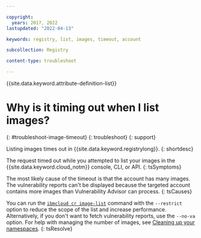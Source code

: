 ```yaml
---

copyright:
  years: 2017, 2022
lastupdated: "2022-04-13"

keywords: registry, list, images, timeout, account

subcollection: Registry

content-type: troubleshoot

---
```


{{site.data.keyword.attribute-definition-list}}

# Why is it timing out when I list images?
{: #troubleshoot-image-timeout}
{: troubleshoot}
{: support}

Listing images times out in {{site.data.keyword.registrylong}}.
{: shortdesc}

The request timed out while you attempted to list your images in the {{site.data.keyword.cloud_notm}} console, CLI, or API.
{: tsSymptoms}

The most likely cause of the timeout is that the account has many images. The vulnerability reports can't be displayed because the targeted account contains more images than Vulnerability Advisor can process.
{: tsCauses}

You can run the [`ibmcloud cr image-list`](/docs/Registry?topic=container-registry-cli-plugin-containerregcli#bx_cr_image_list) command with the `--restrict` option to reduce the scope of the list and increase performance. Alternatively, if you don't want to fetch vulnerability reports, use the `--no-va` option. For help with managing the number of images, see [Cleaning up your namespaces](/docs/Registry?topic=Registry-registry_retention).
{: tsResolve}


